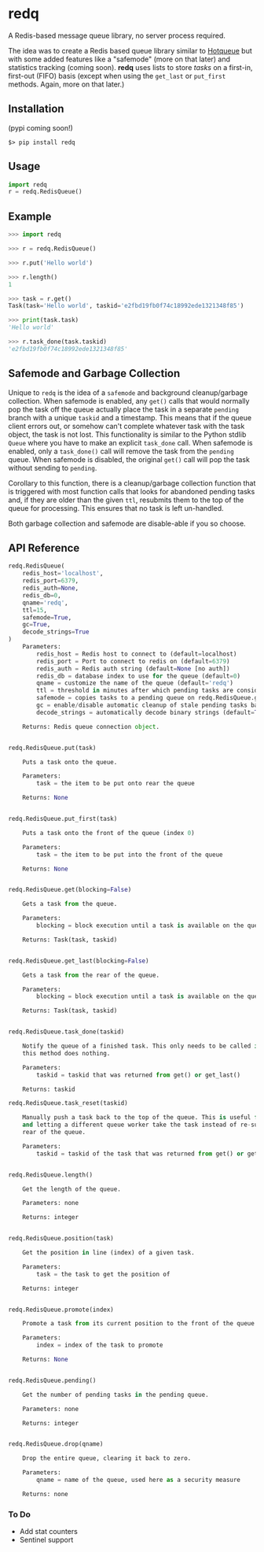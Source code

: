 # redq
A Redis-based message queue library, no server process required.

The idea was to create a Redis based queue library similar to [Hotqueue](https://github.com/richardhenry/hotqueue) but with some added features like a "safemode" (more on that later) and statistics tracking (coming soon). **redq** uses lists to store *tasks* on a first-in, first-out (FIFO) basis (except when using the `get_last` or `put_first` methods. Again, more on that later.)


## Installation
(pypi coming soon!)

```shell
$> pip install redq
```

## Usage

```python
import redq
r = redq.RedisQueue()
```

## Example

```python
>>> import redq

>>> r = redq.RedisQueue()

>>> r.put('Hello world')

>>> r.length()
1

>>> task = r.get()
Task(task='Hello world', taskid='e2fbd19fb0f74c18992ede1321348f85')

>>> print(task.task)
'Hello world'

>>> r.task_done(task.taskid)
'e2fbd19fb0f74c18992ede1321348f85'
```

## Safemode and Garbage Collection

Unique to `redq` is the idea of a `safemode` and background cleanup/garbage collection. When safemode is enabled, any `get()` calls that would normally pop the task off the queue actually place the task in a separate `pending` branch with a unique `taskid` and a timestamp. This means that if the queue client errors out, or somehow can't complete whatever task with the task object, the task is not lost. This functionality is similar to the Python stdlib `Queue` where you have to make an explicit `task_done` call. When safemode is enabled, only a `task_done()` call will remove the task from the `pending` queue. When safemode is disabled, the original `get()` call will pop the task without sending to `pending`.

Corollary to this function, there is a cleanup/garbage collection function that is triggered with most function calls that looks for abandoned pending tasks and, if they are older than the given `ttl`, resubmits them to the top of the queue for processing. This ensures that no task is left un-handled.

Both garbage collection and safemode are disable-able if you so choose.

## API Reference
```python
redq.RedisQueue(
    redis_host='localhost',
    redis_port=6379,
    redis_auth=None,
    redis_db=0,
    qname='redq',
    ttl=15,
    safemode=True,
    gc=True,
    decode_strings=True
)
    Parameters:
        redis_host = Redis host to connect to (default=localhost)
        redis_port = Port to connect to redis on (default=6379)
        redis_auth = Redis auth string (default=None [no auth])
        redis_db = database index to use for the queue (default=0)
        qname = customize the name of the queue (default='redq')
        ttl = threshold in minutes after which pending tasks are considered stale and pushed back to the top of the queue default=15)
        safemode = copies tasks to a pending queue on redq.RedisQueue.get() to ensure all tasks are handled (default=True)
        gc = enable/disable automatic cleanup of stale pending tasks back to the queue (default=True)
        decode_strings = automatically decode binary strings (default=True)

    Returns: Redis queue connection object.


redq.RedisQueue.put(task)

    Puts a task onto the queue.

    Parameters:
        task = the item to be put onto rear the queue

    Returns: None


redq.RedisQueue.put_first(task)

    Puts a task onto the front of the queue (index 0)

    Parameters:
        task = the item to be put into the front of the queue

    Returns: None


redq.RedisQueue.get(blocking=False)

    Gets a task from the queue.

    Parameters:
        blocking = block execution until a task is available on the queue (default=False)

    Returns: Task(task, taskid)


redq.RedisQueue.get_last(blocking=False)

    Gets a task from the rear of the queue.

    Parameters:
        blocking = block execution until a task is available on the queue (default=False)

    Returns: Task(task, taskid)


redq.RedisQueue.task_done(taskid)

    Notify the queue of a finished task. This only needs to be called if safemode is enabled, otherwise
    this method does nothing.

    Parameters:
        taskid = taskid that was returned from get() or get_last()

    Returns: taskid

redq.RedisQueue.task_reset(taskid)

    Manually push a task back to the top of the queue. This is useful for after handling exceptions
    and letting a different queue worker take the task instead of re-submitting the task to the
    rear of the queue.

    Parameters:
        taskid = taskid of the task that was returned from get() or get_last()


redq.RedisQueue.length()

    Get the length of the queue.

    Parameters: none

    Returns: integer


redq.RedisQueue.position(task)

    Get the position in line (index) of a given task.

    Parameters:
        task = the task to get the position of

    Returns: integer


redq.RedisQueue.promote(index)

    Promote a task from its current position to the front of the queue.

    Parameters:
        index = index of the task to promote

    Returns: None


redq.RedisQueue.pending()

    Get the number of pending tasks in the pending queue.

    Parameters: none

    Returns: integer


redq.RedisQueue.drop(qname)

    Drop the entire queue, clearing it back to zero.

    Parameters:
        qname = name of the queue, used here as a security measure

    Returns: none
```

### To Do
* Add stat counters
* Sentinel support
